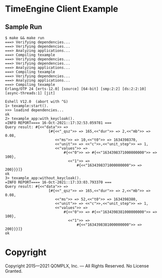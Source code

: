 # TimeEngine Client Example

## Sample Run

    $ make && make run
    ===> Verifying dependencies...
    ===> Verifying dependencies...
    ===> Analyzing applications...
    ===> Compiling texample
    ===> Verifying dependencies...
    ===> Verifying dependencies...
    ===> Analyzing applications...
    ===> Compiling texample
    ===> Verifying dependencies...
    ===> Analyzing applications...
    ===> Compiling texample
    Erlang/OTP 24 [erts-12.0] [source] [64-bit] [smp:2:2] [ds:2:2:10] [async-threads:1] [jit]

    Eshell V12.0  (abort with ^G)
    1> texample:start().
    >>> loadind dependencies...
    ok
    2> texample_app:with_keycloak().
    =INFO REPORT==== 16-Oct-2021::17:32:53.059781 ===
    Query result: #{<<"data">> =>
                        [#{<<"_qsz">> => 165,<<"dur">> => 2,<<"mb">> => 0.08,
                           <<"ms">> => 10,<<"t0">> => 1634398370,
                           <<"unit">> => <<"c">>,<<"unit_step">> => 1,
                           <<"values">> =>
                               #{<<"0">> => #{<<"1634398371000000000">> => 100},
                                 <<"1">> =>
                                     #{<<"1634398371000000000">> => 200}}}]}
    ok
    3> texample_app:without_keycloak().
    =INFO REPORT==== 16-Oct-2021::17:33:03.793370 ===
    Query result: #{<<"data">> =>
                        [#{<<"_qsz">> => 165,<<"dur">> => 2,<<"mb">> => 0.08,
                           <<"ms">> => 52,<<"t0">> => 1634398380,
                           <<"unit">> => <<"c">>,<<"unit_step">> => 1,
                           <<"values">> =>
                               #{<<"0">> => #{<<"1634398381000000000">> => 100},
                                 <<"1">> =>
                                     #{<<"1634398381000000000">> => 200}}}]}
    ok

# Copyright
Copyright 2015—2021 QOMPLX, Inc. — All Rights Reserved.  No License Granted.
